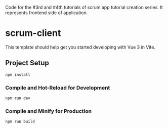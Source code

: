 Code for the #3rd and #4th tutorials of scrum app tutorial creation series. It represents frontend side of application.

# scrum-client

This template should help get you started developing with Vue 3 in Vite.

## Project Setup

```sh
npm install
```

### Compile and Hot-Reload for Development

```sh
npm run dev
```

### Compile and Minify for Production

```sh
npm run build
```
